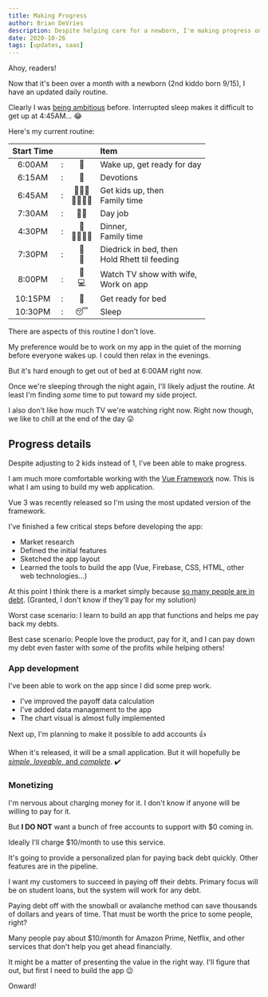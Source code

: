 ```yaml
---
title: Making Progress
author: Brian DeVries
description: Despite helping care for a newborn, I'm making progress on my web app
date: 2020-10-26
tags: [updates, saas]
---
```


Ahoy, readers!

Now that it's been over a month with a newborn (2nd kiddo born 9/15), I have an updated daily routine.

Clearly I was [being ambitious](/blog/new-routine) before. Interrupted sleep makes it difficult to get up at 4:45AM... 😂

Here's my current routine:

| Start Time |     |            | Item                                              |
| :--------: | :-: | :--------: | :------------------------------------------------ |
|   6:00AM   |  :  |     🌄     | Wake up, get ready for day                        |
|   6:15AM   |  :  |     📖     | Devotions                                         |
|   6:45AM   |  :  | 👨‍👦‍👦 <br> 👨‍👩‍👦‍👦 | Get kids up, then <br> Family time                |
|   7:30AM   |  :  |     👨‍💻     | Day job                                           |
|   4:30PM   |  :  | 🥘 <br> 👨‍👩‍👦‍👦 | Dinner, <br> Family time                          |
|   7:30PM   |  :  | 🛌 <br> 👶 | Diedrick in bed, then <br> Hold Rhett til feeding |
|   8:00PM   |  :  | 💑 <br> 💻 | Watch TV show with wife, <br> Work on app         |
|  10:15PM   |  :  |     🛌     | Get ready for bed                                 |
|  10:30PM   |  :  |     😴     | Sleep                                             |

There are aspects of this routine I don't love.

My preference would be to work on my app in the quiet of the morning before everyone wakes up. I could then relax in the evenings.

But it's hard enough to get out of bed at 6:00AM right now.

Once we're sleeping through the night again, I'll likely adjust the routine. At least I'm finding _some_ time to put toward my side project.

I also don't like how much TV we're watching right now. Right now though, we like to chill at the end of the day 😛

## Progress details

Despite adjusting to 2 kids instead of 1, I've been able to make progress.

I am much more comfortable working with the [Vue Framework](https://vuejs.org) now. This is what I am using to build my web application.

Vue 3 was recently released so I'm using the most updated version of the framework.

I've finished a few critical steps before developing the app:

- Market research
- Defined the initial features
- Sketched the app layout
- Learned the tools to build the app (Vue, Firebase, CSS, HTML, other web technologies...)

At this point I think there is a market simply because [so many people are in debt](https://www.forbes.com/sites/zackfriedman/2020/02/03/student-loan-debt-statistics/#5da6d268281f). (Granted, I don't know if they'll pay for my solution)

Worst case scenario: I learn to build an app that functions and helps me pay back my debts.

Best case scenario: People love the product, pay for it, and I can pay down my debt even faster with some of the profits while helping others!

### App development

I've been able to work on the app since I did some prep work.

- I've improved the payoff data calculation
- I've added data management to the app
- The chart visual is almost fully implemented

Next up, I'm planning to make it possible to add accounts 👍

When it's released, it will be a small application. But it will hopefully be [_simple_, _loveable_, and _complete_](https://blog.asmartbear.com/slc.html). ✔️

### Monetizing

I'm nervous about charging money for it. I don't know if anyone will be willing to pay for it.

But **I DO NOT** want a bunch of free accounts to support with \$0 coming in.

Ideally I'll charge \$10/month to use this service.

It's going to provide a personalized plan for paying back debt quickly. Other features are in the pipeline.

I want my customers to succeed in paying off their debts. Primary focus will be on student loans, but the system will work for any debt.

Paying debt off with the snowball or avalanche method can save thousands of dollars and years of time. That must be worth the price to some people, right?

Many people pay about \$10/month for Amazon Prime, Netflix, and other services that don't help you get ahead financially.

It might be a matter of presenting the value in the right way. I'll figure that out, but first I need to build the app 😉

Onward!
